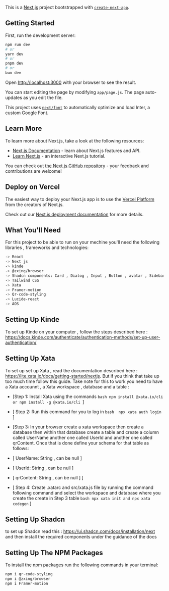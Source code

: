 This is a [Next.js](https://nextjs.org/) project bootstrapped with [`create-next-app`](https://github.com/vercel/next.js/tree/canary/packages/create-next-app).

## Getting Started

First, run the development server:

```bash
npm run dev
# or
yarn dev
# or
pnpm dev
# or
bun dev
```

Open [http://localhost:3000](http://localhost:3000) with your browser to see the result.

You can start editing the page by modifying `app/page.js`. The page auto-updates as you edit the file.

This project uses [`next/font`](https://nextjs.org/docs/basic-features/font-optimization) to automatically optimize and load Inter, a custom Google Font.

## Learn More

To learn more about Next.js, take a look at the following resources:

- [Next.js Documentation](https://nextjs.org/docs) - learn about Next.js features and API.
- [Learn Next.js](https://nextjs.org/learn) - an interactive Next.js tutorial.

You can check out [the Next.js GitHub repository](https://github.com/vercel/next.js/) - your feedback and contributions are welcome!

## Deploy on Vercel

The easiest way to deploy your Next.js app is to use the [Vercel Platform](https://vercel.com/new?utm_medium=default-template&filter=next.js&utm_source=create-next-app&utm_campaign=create-next-app-readme) from the creators of Next.js.

Check out our [Next.js deployment documentation](https://nextjs.org/docs/deployment) for more details.


## What You'll Need

For this project to be able to run on your mechine you'll need  the following libraries , frameworks and technologies:
````bash
-> React
-> Next js
-> kinde
-> @zxing/browser
-> Shadcn components: Card , Dialog , Input , Button , avatar , Sidebar1 
-> Tailwind CSS
-> Xata
-> Framer-motion
-> Qr-code-styling
-> Lucide-react
-> AOS
````

 ## Setting Up Kinde

 To set up Kinde on your computer , follow the steps described here : https://docs.kinde.com/authenticate/authentication-methods/set-up-user-authentication/



 ## Setting Up Xata

 To set up set up Xata , read the documentation described here : https://lite.xata.io/docs/getting-started/nextjs. But if you think that take up too much time follow this guide. Take note for this to work you need to have a Xata accounnt , a Xata workspace , database and a table :

 - [Step 1:   Install Xata using the commands ````bash npm install @xata.io/cli or npm install -g @xata.io/cli ````]

- [ Step 2:   Run this command for you to log in  ````bash  npx xata auth login ````]

 - [Step 3:   In your browser create a xata workspace then create a database then within that database create a table and create a column called UserName  another one called UserId and another one called qrContent. Once that is done define your schema for that table as follows:

 - [ UserName: String , can be null ]
 - [ UserId: String , can be null ]
 - [ qrContent: String , can be null ]
 ]


- [ Step 4:   Create .xatarc and src/xata.js file by running the command following command and select the workspace and database where you create the create in Step 3 table  ````bash npx xata init and npx xata codegen```` ]
            
            
 

 ## Setting Up Shadcn 

 to set up Shadcn read this : https://ui.shadcn.com/docs/installation/next and then install the required components under the guidance of the docs 

## Setting Up The NPM Packages

To install the npm packages run the following commands in your terminal:

 ````bash
 npm i qr-code-styling 
 npm i @zxing/browser
 npm i Framer-motion
````